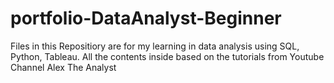 # portfolio-DataAnalyst-Beginner

Files in this Repositiory are for my learning in data analysis using SQL, Python, Tableau. 
All the contents inside based on the tutorials from Youtube Channel Alex The Analyst
